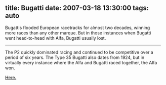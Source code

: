 title: Bugatti
date: 2007-03-18 13:30:00
tags: auto
----


Bugattis flooded European racetracks for almost two decades, winning more races than any other marque. But in those instances when Bugatti went head-to-head with Alfa, Bugatti usually lost.

----

The P2 quickly dominated racing and continued to be competitive over a period of six years. The Type 35 Bugatti also dates from 1924, but in virtually every instance where the Alfa and Bugatti raced together, the Alfa won. 

<a href="http://www.ukcar.com/history/Alfa%20Romeo/index.html">Here.</a>
